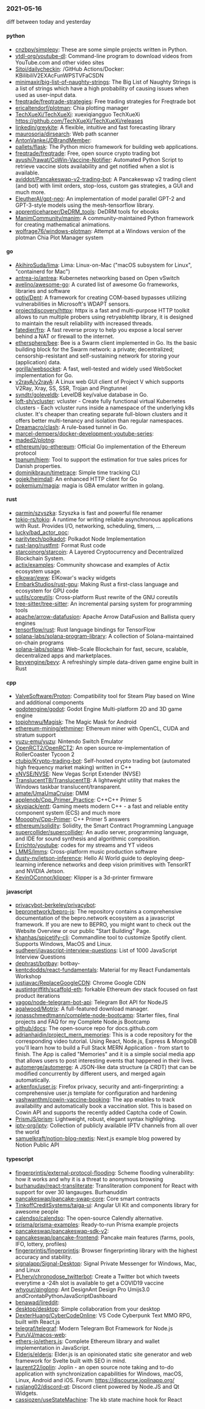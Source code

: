 ### 2021-05-16
diff between today and yesterday

#### python
* [cnzbpy/simplepy](https://github.com/cnzbpy/simplepy): These are some simple projects written in Python.
* [ytdl-org/youtube-dl](https://github.com/ytdl-org/youtube-dl): Command-line program to download videos from YouTube.com and other video sites
* [Sitoi/dailycheckin](https://github.com/Sitoi/dailycheckin): /GitHub Actions/Docker: KBilibiliV2EXAcFunWPSTVFaCSDN
* [minimaxir/big-list-of-naughty-strings](https://github.com/minimaxir/big-list-of-naughty-strings): The Big List of Naughty Strings is a list of strings which have a high probability of causing issues when used as user-input data.
* [freqtrade/freqtrade-strategies](https://github.com/freqtrade/freqtrade-strategies): Free trading strategies for Freqtrade bot
* [ericaltendorf/plotman](https://github.com/ericaltendorf/plotman): Chia plotting manager
* [TechXueXi/TechXueXi](https://github.com/TechXueXi/TechXueXi):  xuexiqiangguo TechXueXi  https://github.com/TechXueXi/TechXueXi/releases
* [linkedin/greykite](https://github.com/linkedin/greykite): A flexible, intuitive and fast forecasting library
* [maurosoria/dirsearch](https://github.com/maurosoria/dirsearch): Web path scanner
* [AntonVanke/JDBrandMember](https://github.com/AntonVanke/JDBrandMember): 
* [pallets/flask](https://github.com/pallets/flask): The Python micro framework for building web applications.
* [freqtrade/freqtrade](https://github.com/freqtrade/freqtrade): Free, open source crypto trading bot
* [ayushi7rawat/CoWin-Vaccine-Notifier](https://github.com/ayushi7rawat/CoWin-Vaccine-Notifier): Automated Python Script to retrieve vaccine slots availability and get notified when a slot is available.
* [aviddot/Pancakeswap-v2-trading-bot](https://github.com/aviddot/Pancakeswap-v2-trading-bot): A Pancakeswap v2 trading client (and bot) with limit orders, stop-loss, custom gas strategies, a GUI and much more.
* [EleutherAI/gpt-neo](https://github.com/EleutherAI/gpt-neo): An implementation of model parallel GPT-2 and GPT-3-style models using the mesh-tensorflow library.
* [apprenticeharper/DeDRM_tools](https://github.com/apprenticeharper/DeDRM_tools): DeDRM tools for ebooks
* [ManimCommunity/manim](https://github.com/ManimCommunity/manim): A community-maintained Python framework for creating mathematical animations.
* [wolfrage76/windows-plotman](https://github.com/wolfrage76/windows-plotman): Attempt at a Windows version of the plotman Chia Plot Manager system

#### go
* [AkihiroSuda/lima](https://github.com/AkihiroSuda/lima): Lima: Linux-on-Mac ("macOS subsystem for Linux", "containerd for Mac")
* [antrea-io/antrea](https://github.com/antrea-io/antrea): Kubernetes networking based on Open vSwitch
* [avelino/awesome-go](https://github.com/avelino/awesome-go): A curated list of awesome Go frameworks, libraries and software
* [optiv/Dent](https://github.com/optiv/Dent): A framework for creating COM-based bypasses utilizing vulnerabilities in Microsoft's WDAPT sensors.
* [projectdiscovery/httpx](https://github.com/projectdiscovery/httpx): httpx is a fast and multi-purpose HTTP toolkit allows to run multiple probers using retryablehttp library, it is designed to maintain the result reliability with increased threads.
* [fatedier/frp](https://github.com/fatedier/frp): A fast reverse proxy to help you expose a local server behind a NAT or firewall to the internet.
* [ethersphere/bee](https://github.com/ethersphere/bee): Bee is a Swarm client implemented in Go. Its the basic building block for the Swarm network: a private; decentralized; censorship-resistant and self-sustaining network for storing your (application) data.
* [gorilla/websocket](https://github.com/gorilla/websocket): A fast, well-tested and widely used WebSocket implementation for Go.
* [v2rayA/v2rayA](https://github.com/v2rayA/v2rayA): A Linux web GUI client of Project V which supports V2Ray, Xray, SS, SSR, Trojan and Pingtunnel 
* [syndtr/goleveldb](https://github.com/syndtr/goleveldb): LevelDB key/value database in Go.
* [loft-sh/vcluster](https://github.com/loft-sh/vcluster): vcluster - Create fully functional virtual Kubernetes clusters - Each vcluster runs inside a namespace of the underlying k8s cluster. It's cheaper than creating separate full-blown clusters and it offers better multi-tenancy and isolation than regular namespaces.
* [Dreamacro/clash](https://github.com/Dreamacro/clash): A rule-based tunnel in Go.
* [marcel-dempers/docker-development-youtube-series](https://github.com/marcel-dempers/docker-development-youtube-series): 
* [maded2/plotng](https://github.com/maded2/plotng): 
* [ethereum/go-ethereum](https://github.com/ethereum/go-ethereum): Official Go implementation of the Ethereum protocol
* [tpanum/hjem](https://github.com/tpanum/hjem): Tool to support the estimation for true sales prices for Danish properties.
* [dominikbraun/timetrace](https://github.com/dominikbraun/timetrace): Simple time tracking CLI
* [gojek/heimdall](https://github.com/gojek/heimdall): An enhanced HTTP client for Go
* [pokemium/magia](https://github.com/pokemium/magia): magia is GBA emulator written in golang.

#### rust
* [qarmin/szyszka](https://github.com/qarmin/szyszka): Szyszka is fast and powerful file renamer
* [tokio-rs/tokio](https://github.com/tokio-rs/tokio): A runtime for writing reliable asynchronous applications with Rust. Provides I/O, networking, scheduling, timers, ...
* [lucky/bad_actor_poc](https://github.com/lucky/bad_actor_poc): 
* [paritytech/polkadot](https://github.com/paritytech/polkadot): Polkadot Node Implementation
* [rust-lang/rustfmt](https://github.com/rust-lang/rustfmt): Format Rust code
* [starcoinorg/starcoin](https://github.com/starcoinorg/starcoin): A Layered Cryptocurrency and Decentralized Blockchain System.
* [actix/examples](https://github.com/actix/examples): Community showcase and examples of Actix ecosystem usage.
* [elkowar/eww](https://github.com/elkowar/eww): ElKowar's wacky widgets
* [EmbarkStudios/rust-gpu](https://github.com/EmbarkStudios/rust-gpu):  Making Rust a first-class language and ecosystem for GPU code 
* [uutils/coreutils](https://github.com/uutils/coreutils): Cross-platform Rust rewrite of the GNU coreutils
* [tree-sitter/tree-sitter](https://github.com/tree-sitter/tree-sitter): An incremental parsing system for programming tools
* [apache/arrow-datafusion](https://github.com/apache/arrow-datafusion): Apache Arrow DataFusion and Ballista query engines
* [tensorflow/rust](https://github.com/tensorflow/rust): Rust language bindings for TensorFlow
* [solana-labs/solana-program-library](https://github.com/solana-labs/solana-program-library): A collection of Solana-maintained on-chain programs
* [solana-labs/solana](https://github.com/solana-labs/solana): Web-Scale Blockchain for fast, secure, scalable, decentralized apps and marketplaces.
* [bevyengine/bevy](https://github.com/bevyengine/bevy): A refreshingly simple data-driven game engine built in Rust

#### cpp
* [ValveSoftware/Proton](https://github.com/ValveSoftware/Proton): Compatibility tool for Steam Play based on Wine and additional components
* [godotengine/godot](https://github.com/godotengine/godot): Godot Engine  Multi-platform 2D and 3D game engine
* [topjohnwu/Magisk](https://github.com/topjohnwu/Magisk): The Magic Mask for Android
* [ethereum-mining/ethminer](https://github.com/ethereum-mining/ethminer): Ethereum miner with OpenCL, CUDA and stratum support
* [yuzu-emu/yuzu](https://github.com/yuzu-emu/yuzu): Nintendo Switch Emulator
* [OpenRCT2/OpenRCT2](https://github.com/OpenRCT2/OpenRCT2): An open source re-implementation of RollerCoaster Tycoon 2 
* [ctubio/Krypto-trading-bot](https://github.com/ctubio/Krypto-trading-bot): Self-hosted crypto trading bot (automated high frequency market making) written in C++
* [xNVSE/NVSE](https://github.com/xNVSE/NVSE): New Vegas Script Extender (NVSE)
* [TranslucentTB/TranslucentTB](https://github.com/TranslucentTB/TranslucentTB): A lightweight utility that makes the Windows taskbar translucent/transparent.
* [amate/UmaUmaCruise](https://github.com/amate/UmaUmaCruise): DMM
* [applenob/Cpp_Primer_Practice](https://github.com/applenob/Cpp_Primer_Practice): C++C++ Primer 5
* [skypjack/entt](https://github.com/skypjack/entt): Gaming meets modern C++ - a fast and reliable entity component system (ECS) and much more
* [Mooophy/Cpp-Primer](https://github.com/Mooophy/Cpp-Primer): C++ Primer 5 answers
* [ethereum/solidity](https://github.com/ethereum/solidity): Solidity, the Smart Contract Programming Language
* [supercollider/supercollider](https://github.com/supercollider/supercollider): An audio server, programming language, and IDE for sound synthesis and algorithmic composition.
* [Errichto/youtube](https://github.com/Errichto/youtube): codes for my streams and YT videos
* [LMMS/lmms](https://github.com/LMMS/lmms): Cross-platform music production software
* [dusty-nv/jetson-inference](https://github.com/dusty-nv/jetson-inference): Hello AI World guide to deploying deep-learning inference networks and deep vision primitives with TensorRT and NVIDIA Jetson.
* [KevinOConnor/klipper](https://github.com/KevinOConnor/klipper): Klipper is a 3d-printer firmware

#### javascript
* [privacybot-berkeley/privacybot](https://github.com/privacybot-berkeley/privacybot): 
* [bepronetwork/bepro-js](https://github.com/bepronetwork/bepro-js): The repository contains a comprehensive documentation of the bepro.network ecosystem as a javascript framework. If you are new to BEPRO, you might want to check out the Website Overview or our public "Start Building" Page.
* [khanhas/spicetify-cli](https://github.com/khanhas/spicetify-cli): Commandline tool to customize Spotify client. Supports Windows, MacOS and Linux.
* [sudheerj/javascript-interview-questions](https://github.com/sudheerj/javascript-interview-questions): List of 1000 JavaScript Interview Questions
* [dephrast/botbay](https://github.com/dephrast/botbay): botbay-
* [kentcdodds/react-fundamentals](https://github.com/kentcdodds/react-fundamentals): Material for my React Fundamentals Workshop
* [justjavac/ReplaceGoogleCDN](https://github.com/justjavac/ReplaceGoogleCDN):   Chrome  Google CDN 
* [austintgriffith/scaffold-eth](https://github.com/austintgriffith/scaffold-eth):  forkable Ethereum dev stack focused on fast product iterations
* [yagop/node-telegram-bot-api](https://github.com/yagop/node-telegram-bot-api): Telegram Bot API for NodeJS
* [agalwood/Motrix](https://github.com/agalwood/Motrix): A full-featured download manager.
* [jonasschmedtmann/complete-node-bootcamp](https://github.com/jonasschmedtmann/complete-node-bootcamp): Starter files, final projects and FAQ for my Complete Node.js Bootcamp
* [github/docs](https://github.com/github/docs): The open-source repo for docs.github.com
* [adrianhajdin/project_mern_memories](https://github.com/adrianhajdin/project_mern_memories): This is a code repository for the corresponding video tutorial. Using React, Node.js, Express & MongoDB you'll learn how to build a Full Stack MERN Application - from start to finish. The App is called "Memories" and it is a simple social media app that allows users to post interesting events that happened in their lives.
* [automerge/automerge](https://github.com/automerge/automerge): A JSON-like data structure (a CRDT) that can be modified concurrently by different users, and merged again automatically.
* [arkenfox/user.js](https://github.com/arkenfox/user.js): Firefox privacy, security and anti-fingerprinting: a comprehensive user.js template for configuration and hardening
* [yashwanthm/cowin-vaccine-booking](https://github.com/yashwanthm/cowin-vaccine-booking): The app enables to track availability and automatically book a vaccination slot. This is based on Cowin API and supports the recently added Captcha code of Cowin.
* [PrismJS/prism](https://github.com/PrismJS/prism): Lightweight, robust, elegant syntax highlighting.
* [iptv-org/iptv](https://github.com/iptv-org/iptv): Collection of publicly available IPTV channels from all over the world
* [samuelkraft/notion-blog-nextjs](https://github.com/samuelkraft/notion-blog-nextjs): Next.js example blog powered by Notion Public API

#### typescript
* [fingerprintjs/external-protocol-flooding](https://github.com/fingerprintjs/external-protocol-flooding): Scheme flooding vulnerability: how it works and why it is a threat to anonymous browsing
* [burhanuday/react-transliterate](https://github.com/burhanuday/react-transliterate): Transliteration component for React with support for over 30 langauges. Burhanuddin  
* [pancakeswap/pancake-swap-core](https://github.com/pancakeswap/pancake-swap-core): Core smart contracts
* [TinkoffCreditSystems/taiga-ui](https://github.com/TinkoffCreditSystems/taiga-ui): Angular UI Kit and components library for awesome people
* [calendso/calendso](https://github.com/calendso/calendso): The open-source Calendly alternative.
* [prisma/prisma-examples](https://github.com/prisma/prisma-examples):  Ready-to-run Prisma example projects
* [pancakeswap/pancakeswap-sdk-v2](https://github.com/pancakeswap/pancakeswap-sdk-v2): 
* [pancakeswap/pancake-frontend](https://github.com/pancakeswap/pancake-frontend):  Pancake main features (farms, pools, IFO, lottery, profiles)
* [fingerprintjs/fingerprintjs](https://github.com/fingerprintjs/fingerprintjs): Browser fingerprinting library with the highest accuracy and stability.
* [signalapp/Signal-Desktop](https://github.com/signalapp/Signal-Desktop): Signal  Private Messenger for Windows, Mac, and Linux
* [PLhery/chronodose_twitterbot](https://github.com/PLhery/chronodose_twitterbot): Create a Twitter bot which tweets everytime a -24h slot is available to get a COVID19 vaccine
* [whyour/qinglong](https://github.com/whyour/qinglong): Ant DesignAnt Design Pro  Umijs3.0 andCrontabPythonJavaScriptDashboard
* [benawad/lireddit](https://github.com/benawad/lireddit): 
* [desktop/desktop](https://github.com/desktop/desktop): Simple collaboration from your desktop
* [DexterHuang/CyberCodeOnline](https://github.com/DexterHuang/CyberCodeOnline): VS Code Cyberpunk Text MMO RPG, built with React.js
* [telegraf/telegraf](https://github.com/telegraf/telegraf): Modern Telegram Bot Framework for Node.js
* [PuruVJ/macos-web](https://github.com/PuruVJ/macos-web): 
* [ethers-io/ethers.js](https://github.com/ethers-io/ethers.js): Complete Ethereum library and wallet implementation in JavaScript.
* [Elderjs/elderjs](https://github.com/Elderjs/elderjs): Elder.js is an opinionated static site generator and web framework for Svelte built with SEO in mind.
* [laurent22/joplin](https://github.com/laurent22/joplin): Joplin - an open source note taking and to-do application with synchronization capabilities for Windows, macOS, Linux, Android and iOS. Forum: https://discourse.joplinapp.org/
* [ruslang02/discord-qt](https://github.com/ruslang02/discord-qt): Discord client powered by Node.JS and Qt Widgets.
* [cassiozen/useStateMachine](https://github.com/cassiozen/useStateMachine): The  kb state machine hook for React
